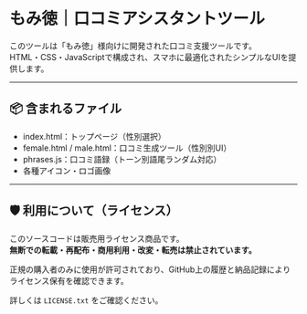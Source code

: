 # もみ徳｜口コミアシスタントツール

このツールは「もみ徳」様向けに開発された口コミ支援ツールです。  
HTML・CSS・JavaScriptで構成され、スマホに最適化されたシンプルなUIを提供します。

---

## 📦 含まれるファイル

- index.html：トップページ（性別選択）
- female.html / male.html：口コミ生成ツール（性別別UI）
- phrases.js：口コミ語録（トーン別語尾ランダム対応）
- 各種アイコン・ロゴ画像

---

## 🛡️ 利用について（ライセンス）

このソースコードは販売用ライセンス商品です。  
**無断での転載・再配布・商用利用・改変・転売は禁止されています。**

正規の購入者のみに使用が許可されており、GitHub上の履歴と納品記録によりライセンス保有を確認できます。

詳しくは `LICENSE.txt` をご確認ください。
